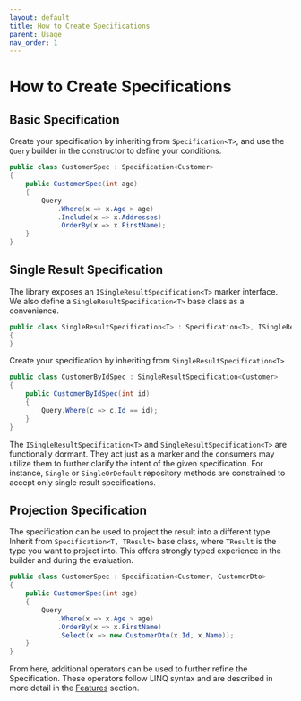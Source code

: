 ```yaml
---
layout: default
title: How to Create Specifications
parent: Usage
nav_order: 1
---
```


# How to Create Specifications

## Basic Specification

Create your specification by inheriting from `Specification<T>`, and use the `Query` builder in the constructor to define your conditions.

```csharp
public class CustomerSpec : Specification<Customer>
{
    public CustomerSpec(int age)
    {
        Query
            .Where(x => x.Age > age)
            .Include(x => x.Addresses)
            .OrderBy(x => x.FirstName);
    }
}
```

## Single Result Specification

The library exposes an `ISingleResultSpecification<T>` marker interface. We also define a `SingleResultSpecification<T>` base class as a convenience.

```csharp
public class SingleResultSpecification<T> : Specification<T>, ISingleResultSpecification<T>
{
}
```

Create your specification by inheriting from `SingleResultSpecification<T>`

```csharp
public class CustomerByIdSpec : SingleResultSpecification<Customer>
{
    public CustomerByIdSpec(int id)
    {
        Query.Where(c => c.Id == id);
    }
}
```

The `ISingleResultSpecification<T>` and `SingleResultSpecification<T>` are functionally dormant. They act just as a marker and the consumers may utilize them to further clarify the intent of the given specification. For instance, `Single` or `SingleOrDefault` repository methods are constrained to accept only single result specifications.

## Projection Specification

The specification can be used to project the result into a different type. Inherit from `Specification<T, TResult>` base class, where `TResult` is the type you want to project into. This offers strongly typed experience in the builder and during the evaluation.

```csharp
public class CustomerSpec : Specification<Customer, CustomerDto>
{
    public CustomerSpec(int age)
    {
        Query
            .Where(x => x.Age > age)
            .OrderBy(x => x.FirstName)
            .Select(x => new CustomerDto(x.Id, x.Name));
    }
}
```

From here, additional operators can be used to further refine the Specification. These operators follow LINQ syntax and are described in more detail in the [Features](../features/index.md) section.
